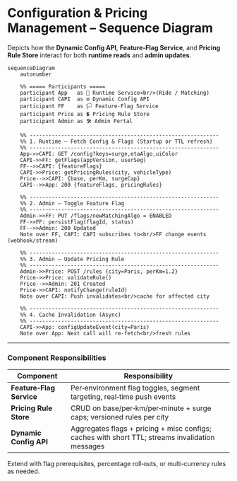 
# Configuration & Pricing Management – Sequence Diagram

Depicts how the **Dynamic Config API**, **Feature‑Flag Service**, and **Pricing Rule Store** interact for both **runtime reads** and **admin updates**.

```mermaid
sequenceDiagram
    autonumber

    %% ===== Participants =====
    participant App   as 🚕 Runtime Service<br/>(Ride / Matching)
    participant CAPI  as ⚙️ Dynamic Config API
    participant FF    as 🏳️ Feature‑Flag Service
    participant Price as 💲 Pricing Rule Store
    participant Admin as 🛠️ Admin Portal

    %% ------------------------------------------------------------
    %% 1. Runtime – Fetch Config & Flags (Startup or TTL refresh)
    %% ------------------------------------------------------------
    App->>CAPI: GET /config?keys=surge,etaAlgo,uiColor
    CAPI->>FF: getFlags(appVersion, userSeg)
    FF-->>CAPI: {featureFlags}
    CAPI->>Price: getPricingRules(city, vehicleType)
    Price-->>CAPI: {base, perKm, surgeCap}
    CAPI-->>App: 200 {featureFlags, pricingRules}

    %% ------------------------------------------------------------
    %% 2. Admin – Toggle Feature Flag
    %% ------------------------------------------------------------
    Admin->>FF: PUT /flags/newMatchingAlgo = ENABLED
    FF->>FF: persistFlag(flagId, status)
    FF-->>Admin: 200 Updated
    Note over FF, CAPI: CAPI subscribes to<br/>FF change events (webhook/stream)

    %% ------------------------------------------------------------
    %% 3. Admin – Update Pricing Rule
    %% ------------------------------------------------------------
    Admin->>Price: POST /rules {city=Paris, perKm=1.2}
    Price->>Price: validateRule()
    Price-->>Admin: 201 Created
    Price->>CAPI: notifyChange(ruleId)
    Note over CAPI: Push invalidates<br/>cache for affected city

    %% ------------------------------------------------------------
    %% 4. Cache Invalidation (Async)
    %% ------------------------------------------------------------
    CAPI->>App: configUpdateEvent(city=Paris)
    Note over App: Next call will re‑fetch<br/>fresh rules
```

---

### Component Responsibilities

| Component | Responsibility |
|-----------|----------------|
| **Feature‑Flag Service** | Per‑environment flag toggles, segment targeting, real‑time push events |
| **Pricing Rule Store** | CRUD on base/per‑km/per‑minute + surge caps; versioned rules per city |
| **Dynamic Config API** | Aggregates flags + pricing + misc configs; caches with short TTL; streams invalidation messages |

Extend with flag prerequisites, percentage roll‑outs, or multi‑currency rules as needed.
